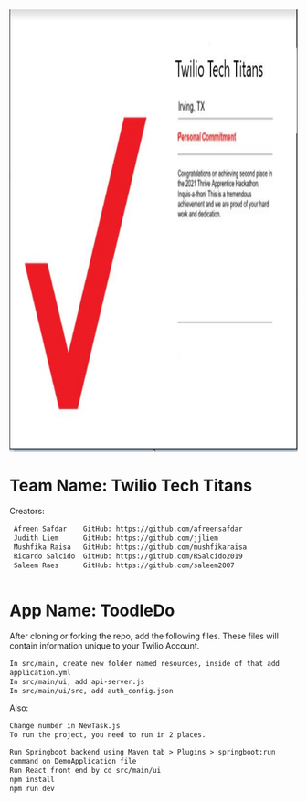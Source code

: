 
<img width="1100" height="775" alt="Second_Place" src="https://github.com/RSalcido2019/ToodleDo/blob/main/src/main/ui/src/assets/TwilioTechTitans.JPG">


# Team Name: Twilio Tech Titans

Creators: 
```
 Afreen Safdar    GitHub: https://github.com/afreensafdar
 Judith Liem      GitHub: https://github.com/jjliem
 Mushfika Raisa   GitHub: https://github.com/mushfikaraisa
 Ricardo Salcido  GitHub: https://github.com/RSalcido2019
 Saleem Raes      GitHub: https://github.com/saleem2007        
          
```      
# App Name: ToodleDo 

After cloning or forking the repo, add the following files. These files will contain information unique to your Twilio Account. 
```
In src/main, create new folder named resources, inside of that add application.yml
In src/main/ui, add api-server.js
In src/main/ui/src, add auth_config.json
```

Also:
```
Change number in NewTask.js
To run the project, you need to run in 2 places.
```
```
Run Springboot backend using Maven tab > Plugins > springboot:run command on DemoApplication file
Run React front end by cd src/main/ui
npm install
npm run dev
```
